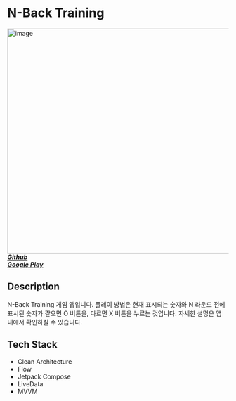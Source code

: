 # N-Back Training
<img src="https://github.com/wing-tree/wing-tree/blob/master/image/graphic_image_en.png" alt="image" width="512"/></br>
[_**Github**_](https://github.com/wing-tree/n-back-training)</br>
[_**Google Play**_](https://play.google.com/store/apps/details?id=com.wing.tree.n.back.training)
## Description
N-Back Training 게임 앱입니다.
플레이 방법은 현재 표시되는 숫자와 N 라운드 전에 표시된 숫자가 같으면 O 버튼을, 다르면 X 버튼을 누르는 것입니다.
자세한 설명은 앱 내에서 확인하실 수 있습니다.

## Tech Stack
- Clean Architecture
- Flow
- Jetpack Compose
- LiveData
- MVVM
